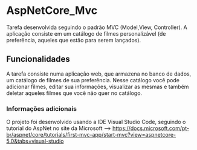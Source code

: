 # AspNetCore_Mvc
Tarefa desenvolvida seguindo o padrão MVC (Model,View, Controller). A aplicação consiste em um catálogo de filmes personalizável (de preferência, aqueles que estão para serem lançados).

## Funcionalidades 
A tarefa consiste numa aplicação web, que armazena no banco de dados, um catálogo de filmes de sua preferência. Nesse catálogo você pode adicionar filmes, editar sua informações, visualizar as mesmas e também deletar aqueles filmes que você não quer no catálogo. 

### Informações adicionais
O projeto foi desenvolvido usando a IDE Visual Studio Code, seguindo o tutorial do AspNet no site da Microsoft --> https://docs.microsoft.com/pt-br/aspnet/core/tutorials/first-mvc-app/start-mvc?view=aspnetcore-5.0&tabs=visual-studio

